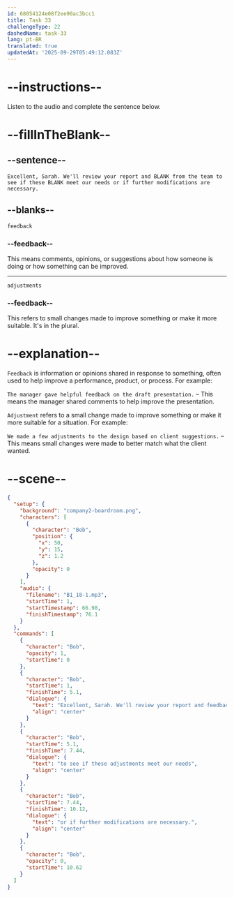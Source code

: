 ```yaml
---
id: 68054124e08f2ee90ac3bcc1
title: Task 33
challengeType: 22
dashedName: task-33
lang: pt-BR
translated: true
updatedAt: '2025-09-29T05:49:12.083Z'
---
```


<!-- (Audio) Bob: Excellent, Sarah. We'll review your report and feedback from the team to see if these adjustments meet our needs or if further modifications are necessary. -->

# --instructions--

Listen to the audio and complete the sentence below.

# --fillInTheBlank--

## --sentence--

`Excellent, Sarah. We'll review your report and BLANK from the team to see if these BLANK meet our needs or if further modifications are necessary.`

## --blanks--

`feedback`

### --feedback--

This means comments, opinions, or suggestions about how someone is doing or how something can be improved.

---

`adjustments`

### --feedback--

This refers to small changes made to improve something or make it more suitable. It's in the plural.

# --explanation--

`Feedback` is information or opinions shared in response to something, often used to help improve a performance, product, or process. For example:

`The manager gave helpful feedback on the draft presentation.` – This means the manager shared comments to help improve the presentation.

`Adjustment` refers to a small change made to improve something or make it more suitable for a situation. For example:

`We made a few adjustments to the design based on client suggestions.` – This means small changes were made to better match what the client wanted.

# --scene--

```json
{
  "setup": {
    "background": "company2-boardroom.png",
    "characters": [
      {
        "character": "Bob",
        "position": {
          "x": 50,
          "y": 15,
          "z": 1.2
        },
        "opacity": 0
      }
    ],
    "audio": {
      "filename": "B1_18-1.mp3",
      "startTime": 1,
      "startTimestamp": 66.98,
      "finishTimestamp": 76.1
    }
  },
  "commands": [
    {
      "character": "Bob",
      "opacity": 1,
      "startTime": 0
    },
    {
      "character": "Bob",
      "startTime": 1,
      "finishTime": 5.1,
      "dialogue": {
        "text": "Excellent, Sarah. We'll review your report and feedback from the team",
        "align": "center"
      }
    },
    {
      "character": "Bob",
      "startTime": 5.1,
      "finishTime": 7.44,
      "dialogue": {
        "text": "to see if these adjustments meet our needs",
        "align": "center"
      }
    },
    {
      "character": "Bob",
      "startTime": 7.44,
      "finishTime": 10.12,
      "dialogue": {
        "text": "or if further modifications are necessary.",
        "align": "center"
      }
    },
    {
      "character": "Bob",
      "opacity": 0,
      "startTime": 10.62
    }
  ]
}
```
